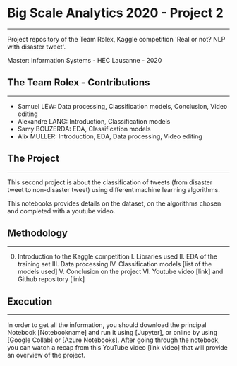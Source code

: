 # Big Scale Analytics 2020 - Project 2
----

Project repository of the Team Rolex, Kaggle competition 'Real or not? NLP with disaster tweet'.

Master: Information Systems - HEC Lausanne - 2020


## The Team Rolex - Contributions
----

- Samuel LEW: Data processing, Classification models, Conclusion, Video editing
- Alexandre LANG: Introduction, Classification models
- Samy BOUZERDA: EDA, Classification models
- Alix MULLER: Introduction, EDA, Data processing, Video editing


## The Project
----

This second project is about the classification of tweets (from disaster tweet to non-disaster tweet) using different machine learning algorithms.

This notebooks provides details on the dataset, on the algorithms chosen and completed with a youtube video.


## Methodology
----

0. Introduction to the Kaggle competition
I. Libraries used
II. EDA of the training set
III. Data processing
IV. Classification models
[list of the models used]
V. Conclusion on the project
VI. Youtube video [link] and Github repository [link]


## Execution
----

In order to get all the information, you should download the principal Notebook [Notebookname] and run it using [Jupyter], or online by using [Google Collab] or [Azure Notebooks]. After going through the notebook, you can watch a recap from this YouTube video [link video] that will provide an overview of the project.

